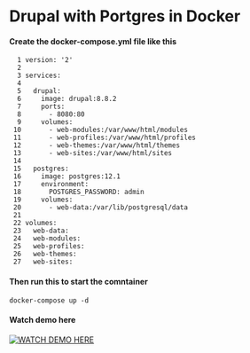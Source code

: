 <h1>Drupal with Portgres in Docker</h1>

<h4>Create the docker-compose.yml file like this</h4>

```
  1 version: '2'
  2 
  3 services:
  4 
  5   drupal:
  6     image: drupal:8.8.2
  7     ports:
  8       - 8080:80
  9     volumes:
 10       - web-modules:/var/www/html/modules
 11       - web-profiles:/var/www/html/profiles
 12       - web-themes:/var/www/html/themes
 13       - web-sites:/var/www/html/sites
 14 
 15   postgres:
 16     image: postgres:12.1
 17     environment:
 18       POSTGRES_PASSWORD: admin
 19     volumes:
 20       - web-data:/var/lib/postgresql/data
 21 
 22 volumes:
 23   web-data:
 24   web-modules:
 25   web-profiles:
 26   web-themes:
 27   web-sites:
```

<h4>Then run this to start the comntainer</h4>

```
docker-compose up -d
```


<h4>Watch demo here</h4>

[![WATCH DEMO HERE](https://i9.ytimg.com/vi/KYgojRVmCf0/hqdefault.jpg?sqp=CNiRq_oF&rs=AOn4CLBUd0HGF8wb1Q8ty4wt-JijRSFz4A)](https://youtu.be/KYgojRVmCf0)

